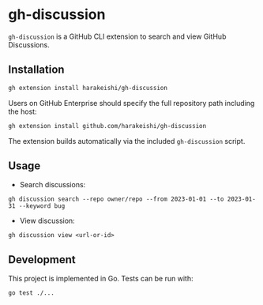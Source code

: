 # gh-discussion

`gh-discussion` is a GitHub CLI extension to search and view GitHub Discussions.

## Installation
```bash
gh extension install harakeishi/gh-discussion
```

Users on GitHub Enterprise should specify the full repository path including
the host:
```bash
gh extension install github.com/harakeishi/gh-discussion
```

The extension builds automatically via the included `gh-discussion` script.

## Usage
- Search discussions:
```
gh discussion search --repo owner/repo --from 2023-01-01 --to 2023-01-31 --keyword bug
```
- View discussion:
```
gh discussion view <url-or-id>
```

## Development
This project is implemented in Go. Tests can be run with:
```
go test ./...
```

